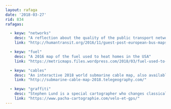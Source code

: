 ```yaml
---
layout: rafaga
date: '2018-03-27'
rid: 834
rafagas:

  - keyw: "networks"
    desc: "A reflection about the quality of the public transport network maps in Europe"
    link: "http://humantransit.org/2016/11/guest-post-european-bus-maps-the-state-of-the-art.html"

  - keyw: "fuel"
    desc: "A 2016 map of the fuel used to heat homes in the USA"
    link: "https://metricmaps.files.wordpress.com/2018/03/fuel-used-to-heat-home-in-usa.png"

  - keyw: "cables"
    desc: "An interactive 2018 world submarine cable map, also available for sale as a wall print"
    link: "http://submarine-cable-map-2018.telegeography.com/"

  - keyw: "graffiti"
    desc: "Stephen Lund is a special cartographer who changes classical tools for a bike and a smartphone to map virtual graffiti"
    link: "https://www.pacha-cartographie.com/velo-et-gps/"
---
```

